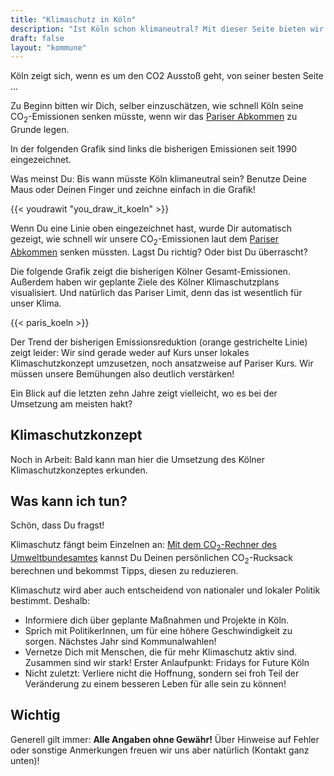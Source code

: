 ```yaml
---
title: "Klimaschutz in Köln"
description: "Ist Köln schon klimaneutral? Mit dieser Seite bieten wir interessierten KölnerInnen die Möglichkeit, sich schnell und einfach über Klimaschutz in Köln zu informieren."
draft: false
layout: "kommune"
---
```


Köln zeigt sich, wenn es um den CO2 Ausstoß geht, von seiner besten Seite ...

Zu Beginn bitten wir Dich, selber einzuschätzen, wie schnell Köln seine
CO<sub>2</sub>-Emissionen senken müsste, wenn wir das [Pariser Abkommen](../../paris-limits) zu Grunde legen.

In der folgenden Grafik sind links die bisherigen Emissionen seit 1990 eingezeichnet.

Was meinst Du: Bis wann müsste Köln klimaneutral sein? Benutze Deine Maus oder Deinen Finger und zeichne einfach in die Grafik!


{{< youdrawit "you_draw_it_koeln" >}}

Wenn Du eine Linie oben eingezeichnet hast, wurde Dir automatisch gezeigt, wie schnell wir unsere CO<sub>2</sub>-Emissionen laut dem [Pariser Abkommen](../../paris-limits) senken müssten. Lagst Du richtig? Oder bist Du überrascht?

Die folgende Grafik zeigt die bisherigen Kölner Gesamt-Emissionen. Außerdem haben wir geplante Ziele des Kölner Klimaschutzplans visualisiert. Und natürlich das Pariser Limit, denn das ist wesentlich für unser Klima.

{{< paris_koeln >}}

Der Trend der bisherigen Emissionsreduktion (orange gestrichelte Linie) zeigt leider:
Wir sind gerade weder auf Kurs unser lokales Klimaschutzkonzept umzusetzen, noch ansatzweise auf Pariser Kurs. Wir müssen unsere Bemühungen also deutlich verstärken!

Ein Blick auf die letzten zehn Jahre zeigt vielleicht, wo es bei der Umsetzung am meisten hakt?

## Klimaschutzkonzept

Noch in Arbeit: Bald kann man hier die Umsetzung des Kölner Klimaschutzkonzeptes erkunden.
<!-- {{< modules_koeln >}} -->

## Was kann ich tun?

Schön, dass Du fragst!

Klimaschutz fängt beim Einzelnen an: [Mit dem CO<sub>2</sub>-Rechner des Umweltbundesamtes](https://uba.co2-rechner.de/de_DE/) kannst Du Deinen persönlichen CO<sub>2</sub>-Rucksack berechnen und bekommst Tipps, diesen zu reduzieren.

Klimaschutz wird aber auch entscheidend von nationaler und lokaler Politik bestimmt.
Deshalb:

- Informiere dich über geplante Maßnahmen und Projekte in Köln.
- Sprich mit PolitikerInnen, um für eine höhere Geschwindigkeit zu sorgen. Nächstes Jahr sind Kommunalwahlen!
- Vernetze Dich mit Menschen, die für mehr Klimaschutz aktiv sind. Zusammen sind wir stark! Erster Anlaufpunkt: Fridays for Future Köln
- Nicht zuletzt: Verliere nicht die Hoffnung, sondern sei froh Teil der Veränderung zu einem besseren Leben für alle sein zu können!


## Wichtig

Generell gilt immer: **Alle Angaben ohne Gewähr!** Über Hinweise auf
Fehler oder sonstige Anmerkungen freuen wir uns aber natürlich (Kontakt ganz unten)!
